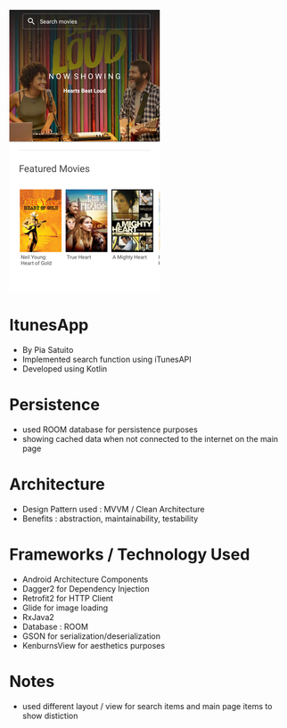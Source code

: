 ![Image description](https://github.com/iyasatuito/ItunesApp/blob/master/new_preview_itunes_app.png)

# ItunesApp 

- By Pia Satuito
- Implemented search function using iTunesAPI
- Developed using Kotlin

# Persistence
- used ROOM database for persistence purposes
- showing cached data when not connected to the internet on the main page

# Architecture
- Design Pattern used : MVVM / Clean Architecture
- Benefits : abstraction, maintainability, testability

# Frameworks / Technology Used
- Android Architecture Components
- Dagger2 for Dependency Injection
- Retrofit2 for HTTP Client
- Glide for image loading
- RxJava2
- Database : ROOM 
- GSON for serialization/deserialization
- KenburnsView for aesthetics purposes

# Notes
- used different layout / view for search items and main page items to show distiction
